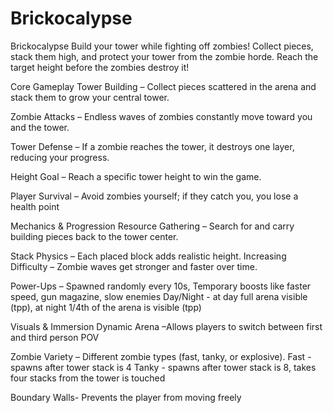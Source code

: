 # Brickocalypse
Brickocalypse
Build your tower while fighting off zombies! Collect pieces, stack them high, and protect your tower from the zombie horde. Reach the target height before the zombies destroy it!

Core Gameplay
Tower Building – Collect pieces scattered in the arena and stack them to grow your central tower.


Zombie Attacks – Endless waves of zombies constantly move toward you and the tower.


Tower Defense – If a zombie reaches the tower, it destroys one layer, reducing your progress.


Height Goal – Reach a specific tower height to win the game.


Player Survival – Avoid zombies yourself; if they catch you, you lose a health point


Mechanics & Progression
Resource Gathering – Search for and carry building pieces back to the tower center.


Stack Physics – Each placed block adds realistic height.
Increasing Difficulty – Zombie waves get stronger and faster over time.


Power-Ups – Spawned randomly every 10s, Temporary boosts like faster speed, gun magazine, slow enemies
Day/Night - at day full arena visible (tpp), at night 1/4th of the arena is visible (tpp)


Visuals & Immersion
Dynamic Arena –Allows players to switch between first and third person POV


Zombie Variety – Different zombie types (fast, tanky, or explosive).
Fast - spawns after tower stack is 4
Tanky - spawns after tower stack is 8, takes four stacks from the tower is touched

Boundary Walls- Prevents the player from moving freely

